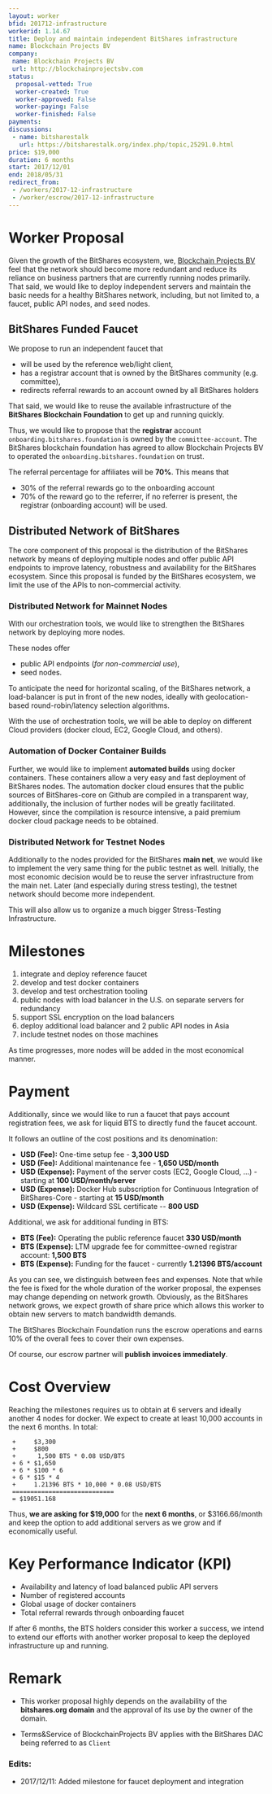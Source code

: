 ```yaml
---
layout: worker
bfid: 201712-infrastructure
workerid: 1.14.67
title: Deploy and maintain independent BitShares infrastructure
name: Blockchain Projects BV
company:
 name: Blockchain Projects BV
 url: http://blockchainprojectsbv.com
status:
  proposal-vetted: True
  worker-created: True
  worker-approved: False
  worker-paying: False
  worker-finished: False
payments:
discussions:
 - name: bitsharestalk
   url: https://bitsharestalk.org/index.php/topic,25291.0.html
price: $19,000
duration: 6 months
start: 2017/12/01
end: 2018/05/31
redirect_from: 
 - /workers/2017-12-infrastructure
 - /worker/escrow/2017-12-infrastructure
---
```


# Worker Proposal

Given the growth of the BitShares ecosystem, we, [Blockchain Projects
BV](http://blockchainprojectsbv.com) feel that the network should become
more redundant and reduce its reliance on business partners that are
currently running nodes primarily. That said, we would like to deploy
independent servers and maintain the basic needs for a healthy BitShares
network, including, but not limited to, a faucet, public API nodes, and
seed nodes.

## BitShares Funded Faucet

We propose to run an independent faucet that 

* will be used by the reference web/light client,
* has a registrar account that is owned by the BitShares community (e.g. committee),
* redirects referral rewards to an account owned by all BitShares holders

That said, we would like to reuse the available infrastructure of the
**BitShares Blockchain Foundation** to get up and running quickly.

Thus, we would like to propose that the **registrar** account
`onboarding.bitshares.foundation` is owned by the `committee-account`.
The BitShares blockchain foundation has agreed to allow Blockchain
Projects BV to operated the `onboarding.bitshares.foundation` on trust.

The referral percentage for affiliates will be **70%**. This means that

* 30% of the referral rewards go to the onboarding account
* 70% of the reward go to the referrer, if no referrer is present, the
  registrar (onboarding account) will be used.

## Distributed Network of BitShares

The core component of this proposal is the distribution of the BitShares
network by means of deploying multiple nodes and offer public API
endpoints to improve latency, robustness and availability for the
BitShares ecosystem. Since this proposal is funded by the BitShares
ecosystem, we limit the use of the APIs to non-commercial activity.

### Distributed Network for Mainnet Nodes

With our orchestration tools, we would like to strengthen the BitShares
network by deploying more nodes.

These nodes offer 

* public API endpoints (*for non-commercial use*),
* seed nodes.

To anticipate the need for horizontal scaling, of the BitShares network,
a load-balancer is put in front of the new nodes, ideally with
geolocation-based round-robin/latency selection algorithms.

With the use of orchestration tools, we will be able to deploy on
different Cloud providers (docker cloud, EC2, Google Cloud, and others). 

### Automation of Docker Container Builds

Further, we would like to implement **automated builds** using docker
containers. These containers allow a very easy and fast deployment of
BitShares nodes. The automation docker cloud ensures that the public
sources of BitShares-core on Github are compiled in a transparent way,
additionally, the inclusion of further nodes will be greatly
facilitated. However, since the compilation is resource intensive, a
paid premium docker cloud package needs to be obtained.

### Distributed Network for Testnet Nodes

Additionally to the nodes provided for the BitShares **main net**, we
would like to implement the very same thing for the public testnet as
well. Initially, the most economic decision would be to reuse the
server infrastructure from the main net. Later (and especially during
stress testing), the testnet network should become more independent.

This will also allow us
to organize a much bigger Stress-Testing Infrastructure.

# Milestones

1. integrate and deploy reference faucet
2. develop and test docker containers
3. develop and test orchestration tooling
4. public nodes with load balancer in the U.S. on separate servers for redundancy
5. support SSL encryption on the load balancers
6. deploy additional load balancer and 2 public API nodes in Asia
7. include testnet nodes on those machines

As time progresses, more nodes will be added in the most economical
manner.

# Payment

Additionally, since we would like to run a faucet that pays account
registration fees, we ask for liquid BTS to directly fund the faucet
account.

It follows an outline of the cost positions and its denomination:

* **USD (Fee):** One-time setup fee - **3,300 USD**
* **USD (Fee):** Additional maintenance fee - **1,650 USD/month**
* **USD (Expense):** Payment of the server costs (EC2, Google Cloud, ...) - starting at **100 USD/month/server**
* **USD (Expense):** Docker Hub subscription for Continuous Integration of BitShares-Core - starting at **15 USD/month**
* **USD (Expense):** Wildcard SSL certificate -- **800 USD**

Additional, we ask for additional funding in BTS:

* **BTS (Fee):** Operating the public reference faucet **330 USD/month**
* **BTS (Expense):** LTM upgrade fee for committee-owned registrar account: **1,500 BTS**
* **BTS (Expense):** Funding for the faucet - currently **1.21396 BTS/account**

As you can see, we distinguish between fees and expenses. Note that
while the fee is fixed for the whole duration of the worker proposal,
the expenses may change depending on network growth. Obviously, as the
BitShares network grows, we expect growth of share price which allows
this worker to obtain new servers to match bandwidth demands.

The BitShares Blockchain Foundation runs the escrow operations and earns
10% of the overall fees to cover their own expenses.

Of course, our escrow partner will **publish invoices immediately**.

# Cost Overview

Reaching the milestones requires us to obtain at 6 servers and ideally
another 4 nodes for docker. We expect to create at least 10,000 accounts
in the next 6 months. In total:

     +     $3,300
     +     $800
     +      1,500 BTS * 0.08 USD/BTS
     + 6 * $1,650
     + 6 * $100 * 6
     + 6 * $15 * 4
     +     1.21396 BTS * 10,000 * 0.08 USD/BTS
     ============================
     = $19051.168

Thus, **we are asking for $19,000** for the **next 6 months**, or
$3166.66/month and keep the option to add additional servers as we grow
and if economically useful.

# Key Performance Indicator (KPI)

* Availability and latency of load balanced public API servers
* Number of registered accounts
* Global usage of docker containers
* Total referral rewards through onboarding faucet

If after 6 months, the BTS holders consider this worker a success, we
intend to extend our efforts with another worker proposal to keep the
deployed infrastructure up and running.

# Remark

* This worker proposal highly depends on the availability of the
  **bitshares.org domain** and the approval of its use by the owner of
  the domain.

* Terms&Service of BlockchainProjects BV applies with the BitShares
  DAC being referred to as `Client`

### Edits:

* 2017/12/11: Added milestone for faucet deployment and integration
